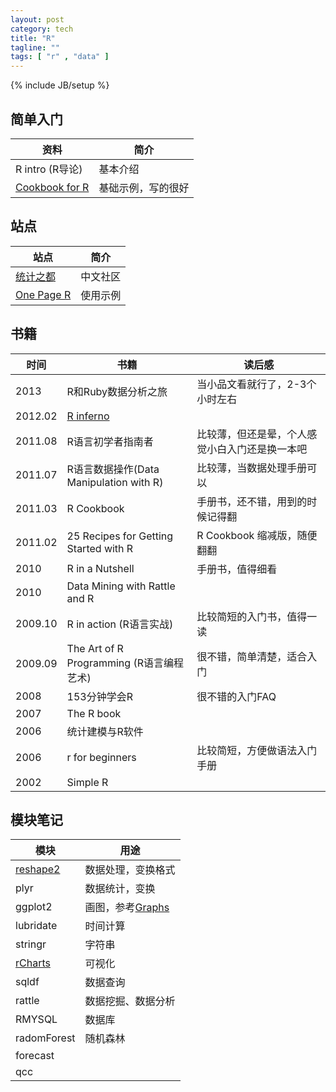 ```yaml
---
layout: post
category: tech
title: "R"
tagline: ""
tags: [ "r" , "data" ]
---
```

{% include JB/setup %}


## 简单入门

| 资料 | 简介 |
| ---- | ---- |
| R intro (R导论) | 基本介绍
| [Cookbook for R](http://wiki.stdout.org/rcookbook/) | 基础示例，写的很好


## 站点

| 站点 | 简介 |
| ---- | ---- |
| [统计之都](http://cos.name/cn/#post-) | 中文社区
| [One Page R](http://onepager.togaware.com/) | 使用示例


## 书籍

| 时间 | 书籍 | 读后感 |
| ---- | ---- | ------ |
| 2013 | R和Ruby数据分析之旅 | 当小品文看就行了，2-3个小时左右
| 2012.02 | [R inferno](http://www.burns-stat.com/pages/Tutor/R_inferno.pdf) | 
| 2011.08 | R语言初学者指南者 | 比较薄，但还是晕，个人感觉小白入门还是换一本吧
| 2011.07 | R语言数据操作(Data Manipulation with R) | 比较薄，当数据处理手册可以
| 2011.03 | R Cookbook | 手册书，还不错，用到的时候记得翻
| 2011.02 | 25 Recipes for Getting Started with R | R Cookbook 缩减版，随便翻翻
| 2010 | R in a  Nutshell | 手册书，值得细看
| 2010 | Data Mining with Rattle and R | 
| 2009.10 | R in action (R语言实战) | 比较简短的入门书，值得一读
| 2009.09 | The Art of R Programming (R语言编程艺术) | 很不错，简单清楚，适合入门
| 2008 | 153分钟学会R | 很不错的入门FAQ
| 2007 | The R book | 
| 2006 | 统计建模与R软件 | 
| 2006 | r for beginners | 比较简短，方便做语法入门手册
| 2002 | Simple R | 


## 模块笔记

| 模块 | 用途 |
| ---- | ---- |
| [reshape2](http://cran.r-project.org/web/packages/reshape2/reshape2.pdf) | 数据处理，变换格式
| plyr | 数据统计，变换
| ggplot2 | 画图，参考[Graphs](http://wiki.stdout.org/rcookbook/Graphs/)
| lubridate | 时间计算
| stringr | 字符串
| [rCharts](http://ramnathv.github.io/rCharts/) | 可视化
| sqldf | 数据查询
| rattle | 数据挖掘、数据分析
| RMYSQL | 数据库
| radomForest | 随机森林
| forecast | 
| qcc | 


